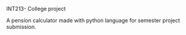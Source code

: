 INT213- College project

A pension calculator made with python language for semester project submission.
